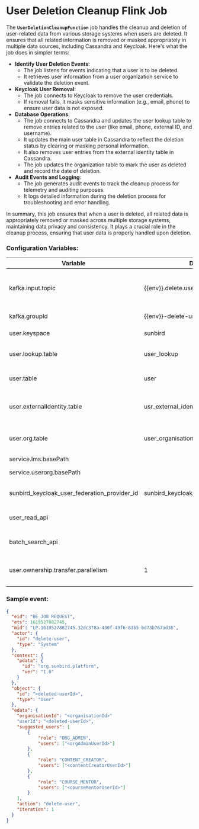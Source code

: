 # User Deletion Cleanup Flink Job

The **`UserDeletionCleanupFunction`** job handles the cleanup and deletion of user-related data from various storage systems when users are deleted. It ensures that all related information is removed or masked appropriately in multiple data sources, including Cassandra and Keycloak. Here's what the job does in simpler terms:

* **Identify User Deletion Events**:
  * The job listens for events indicating that a user is to be deleted.
  * It retrieves user information from a user organization service to validate the deletion event.
* **Keycloak User Removal**:
  * The job connects to Keycloak to remove the user credentials.
  * If removal fails, it masks sensitive information (e.g., email, phone) to ensure user data is not exposed.
* **Database Operations**:
  * The job connects to Cassandra and updates the user lookup table to remove entries related to the user (like email, phone, external ID, and username).
  * It updates the main user table in Cassandra to reflect the deletion status by clearing or masking personal information.
  * It also removes user entries from the external identity table in Cassandra.
  * The job updates the organization table to mark the user as deleted and record the date of deletion.
* **Audit Events and Logging**:
  * The job generates audit events to track the cleanup process for telemetry and auditing purposes.
  * It logs detailed information during the deletion process for troubleshooting and error handling.

In summary, this job ensures that when a user is deleted, all related data is appropriately removed or masked across multiple storage systems, maintaining data privacy and consistency. It plays a crucial role in the cleanup process, ensuring that user data is properly handled upon deletion.

### **Configuration Variables:**

| Variable                                          | Default value                                     | purpose                                                         |
| ------------------------------------------------- | ------------------------------------------------- | --------------------------------------------------------------- |
| kafka.input.topic                                 | \{{env\}}.delete.user                             | Kafka topic from which messages/events are read to be processed |
| kafka.groupId                                     | \{{env\}}-delete-user-group                       | Kafka input topic group Id                                      |
| user.keyspace                                     | sunbird                                           | Cassandra keyspace name                                         |
| user.lookup.table                                 | user\_lookup                                      | Cassandra table used to store user lookup data                  |
| user.table                                        | user                                              | Cassandra table used to store user details                      |
| user.externalIdentity.table                       | usr\_external\_identity                           | Cassandra table used to store user extrenal identity details    |
| user.org.table                                    | user\_organisation                                | Cassandra table used to store organisation details              |
| service.lms.basePath                              |                                                   | lms base url                                                    |
| service.userorg.basePath                          |                                                   | User-Org service URL                                            |
| sunbird\_keycloak\_user\_federation\_provider\_id | sunbird\_keycloak\_user\_federation\_provider\_id | fedaration provider id for key cloak.                           |
| user\_read\_api                                   |                                                   | API route for fetching user profile details                     |
| batch\_search\_api                                |                                                   | API route for fetching batch details                            |
| user.ownership.transfer.parallelism               | 1                                                 | Degree of parallelism for the user ownership                    |

### **Sample event:**

```json
{
  "eid": "BE_JOB_REQUEST",
  "ets": 1619527882745,
  "mid": "LP.1619527882745.32dc378a-430f-49f6-83b5-bd73b767ad36",
  "actor": {
    "id": "delete-user",
    "type": "System"
  },
  "context": {
    "pdata": {
      "id": "org.sunbird.platform",
      "ver": "1.0"
    }
  },
  "object": {
    "id": "<deleted-userId>",
    "type": "User"
  },
  "edata": {
    "organisationId": "<organisationId>"
    "userId": "<deleted-userId>",
    "suggested_users": [
    	{
    		"role": "ORG_ADMIN",
    		"users": ["<orgAdminUserId>"]
    	},
    	{
    		"role": "CONTENT_CREATOR",
    		"users": ["<contentCreatorUserId>"]
    	},
    	{
    		"role": "COURSE_MENTOR",
    		"users": ["<courseMentorUserId>"]
    	}
    ],
    "action": "delete-user",
    "iteration": 1
  }
}
```
